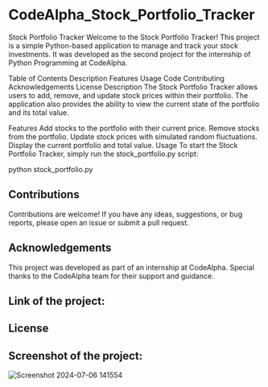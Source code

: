 # CodeAlpha_Stock_Portfolio_Tracker

Stock Portfolio Tracker
Welcome to the Stock Portfolio Tracker! This project is a simple Python-based application to manage and track your stock investments. It was developed as the second project for the internship of Python Programming at CodeAlpha.

Table of Contents
Description
Features
Usage
Code
Contributing
Acknowledgements
License
Description
The Stock Portfolio Tracker allows users to add, remove, and update stock prices within their portfolio. The application also provides the ability to view the current state of the portfolio and its total value.

Features
Add stocks to the portfolio with their current price.
Remove stocks from the portfolio.
Update stock prices with simulated random fluctuations.
Display the current portfolio and total value.
Usage
To start the Stock Portfolio Tracker, simply run the stock_portfolio.py script:

python stock_portfolio.py

## Contributions

Contributions are welcome! If you have any ideas, suggestions, or bug reports, please open an issue or submit a pull request.

## Acknowledgements

This project was developed as part of an internship at CodeAlpha. Special thanks to the CodeAlpha team for their support and guidance.

## Link of the project:


## License



## Screenshot of the project:

![Screenshot 2024-07-06 141554](https://github.com/sravanthi-27/CodeAlpha_Stock_Portfolio_Tracker/assets/170450054/1101dc11-58ee-4b76-90a0-4c29202cf540)
